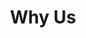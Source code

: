 ---
title: "Why Us"
description: "Discover how Soul Spring can elevate your health and wellness"
layout: "why-us"
draft: false

why_soulspring:
  enable: true
  title: "Why Choose Soulspring"
  subtitle: "Discover how Soul Spring can elevate your health and wellness"
  image: "images/why-soulspring/why-soulspring.jpg"

  review_block:
    reviewer: "- Dr. Molleney"
    content: "“We offer the ability to understand the Human Being, not as a set of problems to fix, but as a system.”"

  soulspring_features:
    title: "Helping You Feel Your Best"
    subtitle: "Our passion for improving the lives of people everywhere is what sets us apart. We're here to make Hyper Wellness® accessible and affordable for people committed to feeling their best."
    
    features_list:
      - title: "Top Doctors"
        image: "images/why-soulspring/icon/01.svg"
        subtitle: "The latest advances in tech and wellness"

      - title: "Best Med-tech"
        image: "images/why-soulspring/icon/02.svg"
        subtitle: "Health progress you can feel and measure"

      - title: "100% Individualized"
        image: "images/why-soulspring/icon/03.svg"
        subtitle: "Wellness made convenient & affordable"

      - title: "Results"
        image: "images/why-soulspring/icon/04.svg"
        subtitle: "A fun & relaxing experience you'll love"


individual_bio_wellness_solutions:
  enable: true
  title: "Individualized Bio-wellness Solutions"
  subtitle: "Healthy longevity is no longer reactive. SoulSpring is crafted to enable wellness, detox, and rejuvenation at your cellular core."
  
  solution_lists:
    - title: "Advanced Bio scanning and Therapeutic Modalities"
      image: "images/individual-wellness-solutions/01.svg"

    - title: "Neuro-Regenerative Therapies"
      image: "images/individual-wellness-solutions/02.svg"

    - title: "Bio- Individualized™ Formulations"
      image: "images/individual-wellness-solutions/03.svg"

    - title: "Advanced Detoxifi -cation,Rejuve-nation & Regenerative Therapie"
      image: "images/individual-wellness-solutions/04.svg"

    - title: "Mind-Body Modalities"
      image: "images/individual-wellness-solutions/05.svg"


comparison_of_soulspring:
  enable: true
  title: "A Current Comparison of SoulSpring"
  subtitle: "We provide holistic, integrative medical solutions that together make the difference."

  competitors:
    - Soulspring
    - Conventional Medicine
    - Med Spa
    - Alternative Practitioner
    - Supplements

  features:
    - title: "Board-Certified Medical Doctors"
      subtitle: ""
      soulspring: "100%"
      conventional_medicine: "100%"
      med_spa: "50%"
      alternative_practitioner: "00%"
      supplements: "25%"

    - title: "Accreditation/Approvals"
      subtitle: "CE, FDA, and AMA"
      soulspring: "100%"
      conventional_medicine: "100%"
      med_spa: "50%"
      alternative_practitioner: "25%"
      supplements: "50%"

    - title: "Non-Invasive"
      subtitle: ""
      soulspring: "75%"
      conventional_medicine: "50%"
      med_spa: "75%"
      alternative_practitioner: "75%"
      supplements: "100%"

    - title: "Preventative Wellness"
      subtitle: ""
      soulspring: "100%"
      conventional_medicine: "00%"
      med_spa: "50%"
      alternative_practitioner: "50%"
      supplements: "50%"

    - title: "Real-Time Diagnosis"
      subtitle: ""
      soulspring: "100%"
      conventional_medicine: "50%"
      med_spa: "00%"
      alternative_practitioner: "50%"
      supplements: "00%"

    - title: "Stimulating Natural Healing Capacity of the Body"
      subtitle: ""
      soulspring: "100%"
      conventional_medicine: "00%"
      med_spa: "25%"
      alternative_practitioner: "50%"
      supplements: "50%"

    - title: "Bio-Individualized Therapies"
      subtitle: ""
      soulspring: "100%"
      conventional_medicine: "25%"
      med_spa: "25%"
      alternative_practitioner: "50%"
      supplements: "25%"

    - title: "Working With Somatic/Psychosomatic Health Conditions"
      subtitle: ""
      soulspring: "100%"
      conventional_medicine: "25%"
      med_spa: "25%"
      alternative_practitioner: "50%"
      supplements: "25%"

    - title: "Client Time with Doctors"
      subtitle: ""
      soulspring: "75%"
      conventional_medicine: "25%"
      med_spa: "50%"
      alternative_practitioner: "75%"
      supplements: "00%"

    - title: "Clinically Proven Modalities"
      subtitle: "Epigenetic, Environmental, & Social Health"
      soulspring: "100%"
      conventional_medicine: "100%"
      med_spa: "50%"
      alternative_practitioner: "50%"
      supplements: "50%"


superior_results:
  enable: true
  title: "Why We Consistently Deliver Superior Results"
  subtitle: "We provide holistic, integrative medical solutions that together make the difference."

  features:
    title: "Soul Spring is a global network of wellness clinics"
    subtitle: "Led by board certified medical doctors"
    image: "images/superior-results/superior-results.png"
    content: "Powered by tranformative medtech and proven protocols for bio-individualized wellness"

    features_lists:
      - title: "Third visit/Consultation"
        image: "images/superior-results/01.svg"
        lists:
          - "Top physicians (board -certified MDs)"
          - "6-month immersive Soul Spring Residency"
          - "Empowered to address root causes with preventative and regenerative modalities"

      - title: "Third visit/Consultation"
        image: "images/superior-results/01.svg"
        lists:
          - "Top physicians (board -certified MDs)"
          - "6-month immersive Soul Spring Residency"
          - "Empowered to address root causes with preventative and regenerative modalities"


ancient_healing:
  enable: true
  title: "Blending the Best of Modern & Ancient Healing"
  subtitle: "A bio-wellness and detox center, SoulSpring combines technology with ancient wisdom to create a holistic wellness experience for you."
  image: "images/ancient-healing/ancient-healing.png"
  leaf_image: "images/ancient-healing/leaf.png"
  leaf_rotate: "images/ancient-healing/leaf-rotate.png"

  reviews:
    - author: "Carlos Rojas"
      designation: "CEO of Rotoplas"
      image: "images/ancient-healing/reviewer-01.jpg"
      content: "Soul Spring has helped in such a big way in all aspects of my health, that ever since I started with the process l have enjoyed life in a completely more wholesome way!"

    - author: "Jeffrey Brown"
      designation: "Founder of Brownstone Research"
      image: "images/ancient-healing/reviewer-02.jpg"
      content: "There is no place on earth like it and it is a lens on the future, not only for our health but for the health of the industry."
---